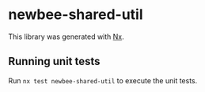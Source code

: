 # newbee-shared-util

This library was generated with [Nx](https://nx.dev).

## Running unit tests

Run `nx test newbee-shared-util` to execute the unit tests.
